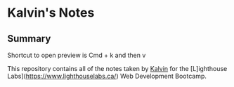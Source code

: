# Kalvin's Notes

## Summary

Shortcut to open preview is Cmd + k and then v

This repository contains all of the notes taken by [Kalvin](https://github.com/ke2low) for the [L]ighthouse Labs](https://www.lighthouselabs.ca/) Web Development Bootcamp.

